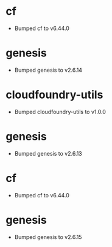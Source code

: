 
# cf

- Bumped cf to v6.44.0

# genesis

- Bumped genesis to v2.6.14

# cloudfoundry-utils

- Bumped cloudfoundry-utils to v1.0.0

# genesis

- Bumped genesis to v2.6.13

# cf

- Bumped cf to v6.44.0

# genesis

- Bumped genesis to v2.6.15
